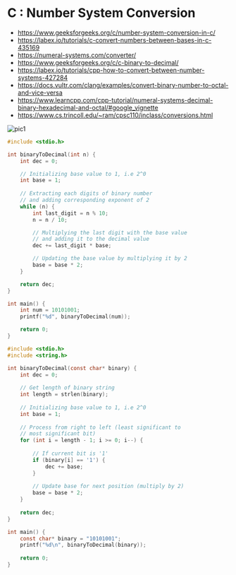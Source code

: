 # C : Number System Conversion

- https://www.geeksforgeeks.org/c/number-system-conversion-in-c/
- https://labex.io/tutorials/c-convert-numbers-between-bases-in-c-435169
- https://numeral-systems.com/converter/
- https://www.geeksforgeeks.org/c/c-binary-to-decimal/
- https://labex.io/tutorials/cpp-how-to-convert-between-number-systems-427284
- https://docs.vultr.com/clang/examples/convert-binary-number-to-octal-and-vice-versa
- https://www.learncpp.com/cpp-tutorial/numeral-systems-decimal-binary-hexadecimal-and-octal/#google_vignette
- https://www.cs.trincoll.edu/~ram/cpsc110/inclass/conversions.html

![pic1](https://www.geeksforgeeks.org/wp-content/uploads/binary2decimal.png "pic1")

```c
#include <stdio.h>

int binaryToDecimal(int n) {
    int dec = 0;

    // Initializing base value to 1, i.e 2^0
    int base = 1;
    
    // Extracting each digits of binary number
    // and adding corresponding exponent of 2
    while (n) {
        int last_digit = n % 10;
        n = n / 10;

        // Multiplying the last digit with the base value
        // and adding it to the decimal value
        dec += last_digit * base;

        // Updating the base value by multiplying it by 2
        base = base * 2;
    }

    return dec;
}

int main() {
    int num = 10101001;
    printf("%d", binaryToDecimal(num));

    return 0;
}
```

```c
#include <stdio.h>
#include <string.h>

int binaryToDecimal(const char* binary) {
    int dec = 0;
    
    // Get length of binary string
    int length = strlen(binary);
    
    // Initializing base value to 1, i.e 2^0
    int base = 1;
    
    // Process from right to left (least significant to
    // most significant bit)
    for (int i = length - 1; i >= 0; i--) {
        
        // If current bit is '1'
        if (binary[i] == '1') {
            dec += base;
        }
        
        // Update base for next position (multiply by 2)
        base = base * 2;
    }
    
    return dec;
}

int main() {
    const char* binary = "10101001";
    printf("%d\n", binaryToDecimal(binary));
    
    return 0;
}
```






































